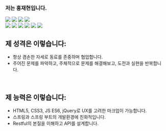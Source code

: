 ### 저는 홍재현입니다.
<div>
  <img src="https://img.shields.io/badge/-HTML5-E34F26?style=flat&logo=HTML5"/>
  <img src="https://img.shields.io/badge/-CSS3-1572B6?style=flat&logo=CSS3"/>
  <img src="https://img.shields.io/badge/-Javascript ES6-FF7800?style=flat&logo=Javascript"/>
  <img src="https://img.shields.io/badge/-jQuery-0769AD?style=flat&logo=jQuery"/>
  <br/>
  <img src="https://img.shields.io/badge/-Java-1E8CBE?style=flat&logo=Java"/>
  <img src="https://img.shields.io/badge/-Spring-6DB33F?style=flat&logo=Spring"/>
  <img src="https://img.shields.io/badge/-Oracle-F80000?style=flat&logo=Oracle"/>
  <img src="https://img.shields.io/badge/-MariaDB-003545?style=flat&logo=MariaDB"/>
  <img src="https://img.shields.io/badge/-NGINX-009639?style=flat&logo=NGINX"/>
  <img src="https://img.shields.io/badge/-Apache-D22128?style=flat&logo=Apache"/>


<br>
</div>

  ## 제 성격은 이렇습니다:
- 항상 겸손한 자세로 동료를 존중하며 협업합니다.
- 주어진 문제를 파악하고, 주체적으로 문제를 해결해보고, 도전과 실현을 반복합니다.
<br/>


  ## 제 능력은 이렇습니다:
- HTML5, CSS3, JS ES6, jQuery로 UX를 고려한 마크업이 가능합니다.
- 스프링과 스프링 부트의 개발환경에 친화적입니다.
- Restful의 본질을 이해하고 API를 설계합니다.

